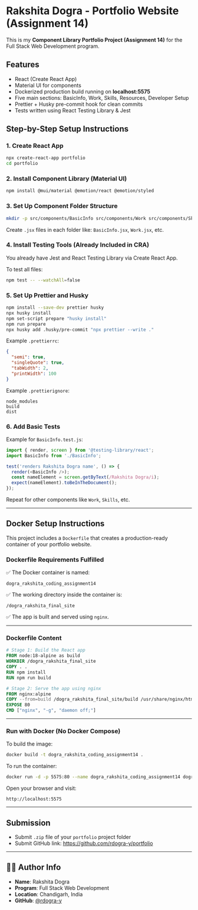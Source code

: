 # Rakshita Dogra - Portfolio Website (Assignment 14)

This is my **Component Library Portfolio Project (Assignment 14)** for the Full Stack Web Development program.

## Features

- React (Create React App)
- Material UI for components
- Dockerized production build running on **localhost:5575**
- Five main sections: BasicInfo, Work, Skills, Resources, Developer Setup
- Prettier + Husky pre-commit hook for clean commits
- Tests written using React Testing Library & Jest

## Step-by-Step Setup Instructions

### 1. Create React App

```bash
npx create-react-app portfolio
cd portfolio
```

### 2. Install Component Library (Material UI)

```bash
npm install @mui/material @emotion/react @emotion/styled
```

### 3. Set Up Component Folder Structure

```bash
mkdir -p src/components/BasicInfo src/components/Work src/components/Skills src/components/Resources src/components/DeveloperSetup
```

Create `.jsx` files in each folder like: `BasicInfo.jsx`, `Work.jsx`, etc.

### 4. Install Testing Tools (Already Included in CRA)

You already have Jest and React Testing Library via Create React App.

To test all files:

```bash
npm test -- --watchAll=false
```

### 5. Set Up Prettier and Husky

```bash
npm install --save-dev prettier husky
npx husky install
npm set-script prepare "husky install"
npm run prepare
npx husky add .husky/pre-commit "npx prettier --write ."
```

Example `.prettierrc`:

```json
{
  "semi": true,
  "singleQuote": true,
  "tabWidth": 2,
  "printWidth": 100
}
```

Example `.prettierignore`:

```
node_modules
build
dist
```

### 6. Add Basic Tests

Example for `BasicInfo.test.js`:

```js
import { render, screen } from '@testing-library/react';
import BasicInfo from './BasicInfo';

test('renders Rakshita Dogra name', () => {
  render(<BasicInfo />);
  const nameElement = screen.getByText(/Rakshita Dogra/i);
  expect(nameElement).toBeInTheDocument();
});
```

Repeat for other components like `Work`, `Skills`, etc.

---

## Docker Setup Instructions

This project includes a `Dockerfile` that creates a production-ready container of your portfolio website.

### Dockerfile Requirements Fulfilled

✅ The Docker container is named:

```
dogra_rakshita_coding_assignment14
```

✅ The working directory inside the container is:

```
/dogra_rakshita_final_site
```

✅ The app is built and served using `nginx`.

---

### Dockerfile Content

```Dockerfile
# Stage 1: Build the React app
FROM node:18-alpine as build
WORKDIR /dogra_rakshita_final_site
COPY . .
RUN npm install
RUN npm run build

# Stage 2: Serve the app using nginx
FROM nginx:alpine
COPY --from=build /dogra_rakshita_final_site/build /usr/share/nginx/html
EXPOSE 80
CMD ["nginx", "-g", "daemon off;"]
```

---

### Run with Docker (No Docker Compose)

To build the image:

```bash
docker build -t dogra_rakshita_coding_assignment14 .
```

To run the container:

```bash
docker run -d -p 5575:80 --name dogra_rakshita_coding_assignment14 dogra_rakshita_coding_assignment14
```

Open your browser and visit:

```
http://localhost:5575
```

---

## Submission

- Submit `.zip` file of your `portfolio` project folder
- Submit GitHub link: https://github.com/rdogra-y/portfolio

---

## 👩‍💻 Author Info

- **Name**: Rakshita Dogra
- **Program**: Full Stack Web Development
- **Location**: Chandigarh, India
- **GitHub**: [@rdogra-y](https://github.com/rdogra-y)

